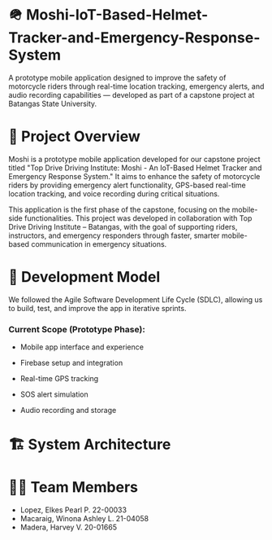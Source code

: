 # 🪖 Moshi-IoT-Based-Helmet-Tracker-and-Emergency-Response-System

A prototype mobile application designed to improve the safety of motorcycle riders through real-time location tracking, emergency alerts, and audio recording capabilities — developed as part of a capstone project at Batangas State University.



# 📱 Project Overview

Moshi is a prototype mobile application developed for our capstone project titled "Top Drive Driving Institute: Moshi - An IoT-Based Helmet Tracker and Emergency Response System." It aims to enhance the safety of motorcycle riders by providing emergency alert functionality, GPS-based real-time location tracking, and voice recording during critical situations.

This application is the first phase of the capstone, focusing on the mobile-side functionalities. This project was developed in collaboration with Top Drive Driving Institute – Batangas, with the goal of supporting riders, instructors, and emergency responders through faster, smarter mobile-based communication in emergency situations.

# 🔧 Development Model

We followed the Agile Software Development Life Cycle (SDLC), allowing us to build, test, and improve the app in iterative sprints.

### Current Scope (Prototype Phase):

* Mobile app interface and experience

* Firebase setup and integration

* Real-time GPS tracking

* SOS alert simulation

* Audio recording and storage

# 🏗️ System Architecture

# 🧑‍💻 Team Members

* Lopez, Elkes Pearl P. 22-00033
* Macaraig, Winona Ashley L. 21-04058
* Madera, Harvey V.     20-01665
